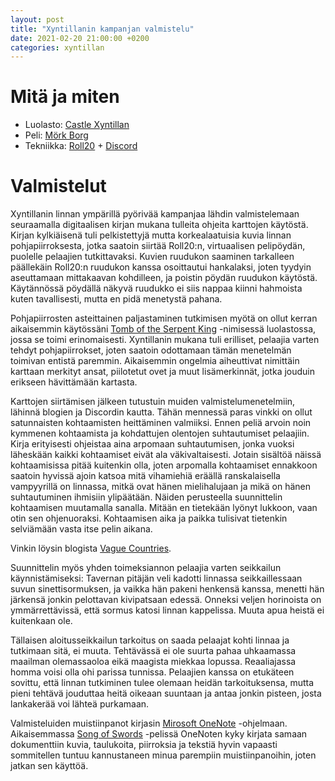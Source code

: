 ```yaml
---
layout: post
title: "Xyntillanin kampanjan valmistelu"
date: 2021-02-20 21:00:00 +0200
categories: xyntillan
---
```


# Mitä ja miten

* Luolasto: [Castle Xyntillan][xyntillan]
* Peli: [Mörk Borg][mork-borg]
* Tekniikka: [Roll20][roll20] + [Discord][discord]

# Valmistelut

Xyntillanin linnan ympärillä pyörivää kampanjaa lähdin valmistelemaan seuraamalla digitaalisen kirjan mukana tulleita ohjeita karttojen käytöstä. Kirjan kylkiäisenä tuli pelkistettyjä mutta korkealaatuisia kuvia linnan pohjapiirroksesta, jotka saatoin siirtää Roll20:n, virtuaalisen pelipöydän, puolelle pelaajien tutkittavaksi. Kuvien ruudukon saaminen tarkalleen päällekäin Roll20:n ruudukon kanssa osoittautui hankalaksi, joten tyydyin aseuttamaan mittakaavan kohdilleen, ja poistin pöydän ruudukon käytöstä. Käytännössä pöydällä näkyvä ruudukko ei siis nappaa kiinni hahmoista kuten tavallisesti, mutta en pidä menetystä pahana.

Pohjapiirrosten asteittainen paljastaminen tutkimisen myötä on ollut kerran aikaisemmin käytössäni [Tomb of the Serpent King][totsk] -nimisessä luolastossa, jossa se toimi erinomaisesti. Xyntillanin mukana tuli erilliset, pelaajia varten tehdyt pohjapiirrokset, joten saatoin odottamaan tämän menetelmän toimivan entistä paremmin. Aikaisemmin ongelmia aiheuttivat nimittäin karttaan merkityt ansat, piilotetut ovet ja muut lisämerkinnät, jotka jouduin erikseen hävittämään kartasta.

Karttojen siirtämisen jälkeen tutustuin muiden valmistelumenetelmiin, lähinnä blogien ja Discordin kautta. Tähän mennessä paras vinkki on ollut satunnaisten kohtaamisten heittäminen valmiiksi. Ennen peliä arvoin noin kymmenen kohtaamista ja kohdattujen olentojen suhtautumiset pelaajiin. Kirja erityisesti ohjeistaa aina arpomaan suhtautumisen, jonka vuoksi läheskään kaikki kohtaamiset eivät ala väkivaltaisesti. Jotain sisältöä näissä kohtaamisissa pitää kuitenkin olla, joten arpomalla kohtaamiset ennakkoon saatoin hyvissä ajoin katsoa mitä vihamiehiä eräällä ranskalaisella vampyyrillä on linnassa, mitkä ovat hänen mielihalujaan ja mikä on hänen suhtautuminen ihmisiin ylipäätään. Näiden perusteella suunnittelin kohtaamisen muutamalla sanalla. Mitään en tietekään lyönyt lukkoon, vaan otin sen ohjenuoraksi. Kohtaamisen aika ja paikka tulisivat tietenkin selviämään vasta itse pelin aikana.

Vinkin löysin blogista [Vague Countries][vague-countries].

Suunnittelin myös yhden toimeksiannon pelaajia varten seikkailun käynnistämiseksi: Tavernan pitäjän veli kadotti linnassa seikkaillessaan suvun sinettisormuksen, ja vaikka hän pakeni henkensä kanssa, menetti hän järkensä jonkin pelottavan kivipatsaan edessä. Onneksi veljen horinoista on ymmärrettävissä, että sormus katosi linnan kappelissa. Muuta apua heistä ei kuitenkaan ole.

Tällaisen aloitusseikkailun tarkoitus on saada pelaajat kohti linnaa ja tutkimaan sitä, ei muuta. Tehtävässä ei ole suurta pahaa uhkaamassa maailman olemassaoloa eikä maagista miekkaa lopussa. Reaaliajassa homma voisi olla ohi parissa tunnissa. Pelaajien kanssa on etukäteen sovittu, että linnan tutkiminen tulee olemaan heidän tarkoituksensa, mutta pieni tehtävä jouduttaa heitä oikeaan suuntaan ja antaa jonkin pisteen, josta lankakerää voi lähteä purkamaan.

Valmisteluiden muistiinpanot kirjasin [Mirosoft OneNote][one-note] -ohjelmaan. Aikaisemmassa [Song of Swords][sos] -pelissä OneNoten kyky kirjata samaan dokumenttiin kuvia, taulukoita, piirroksia ja tekstiä hyvin vapaasti sommitellen tuntuu kannustaneen minua parempiin muistiinpanoihin, joten jatkan sen käyttöä.

[discord]: https://discord.com/
[mork-borg]: https://www.drivethrurpg.com/product/295910/Mork-Borg-English
[one-note]: https://www.microsoft.com/fi-fi/microsoft-365/onenote/digital-note-taking-app
[roll20]: https://roll20.net/
[sos]: https://www.drivethrurpg.com/product/264726/Song-of-Swords-Core-Rulebook
[totsk]: https://www.drivethrurpg.com/product/252934/Tomb-of-the-Serpent-Kings--Deluxe-Print-Edition
[vague-countries]: https://vaguecountries.nl/2020/12/21/castle-xyntillan-session-12-eye-on-the-prize/
[xyntillan]: https://www.drivethrurpg.com/product/308789/Castle-Xyntillan
